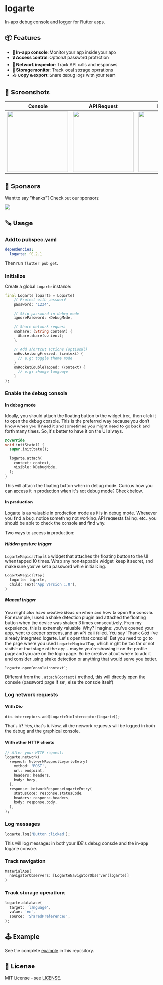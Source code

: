 # logarte

In-app debug console and logger for Flutter apps.

## 📦 Features
- 🚀 **In-app console**: Monitor your app inside your app
- 🔒 **Access control**: Optional password protection
- 📡 **Network inspector**: Track API calls and responses
- 📁 **Storage monitor**: Track local storage operations
- 📤 **Copy & export**: Share debug logs with your team

## 📱 Screenshots

|Console|API Request|Password|
|---|---|---|
|<img width="200" src="https://github.com/kamranbekirovyz/logarte/blob/main/res/s1.png?raw=true"/>|<img width="200" src="https://github.com/kamranbekirovyz/logarte/blob/main/res/s2.png?raw=true"/>|<img width="200" src="https://github.com/kamranbekirovyz/logarte/blob/main/res/s3.png?raw=true"/>

## 🩵 Sponsors

Want to say "thanks"? Check out our sponsors:

<a href="https://userorient.com" target="_blank">
	<img src="https://www.userorient.com/assets/extras/sponsor.png">
</a>

## 🪚 Usage

### Add to pubspec.yaml

```yaml
dependencies:
  logarte: ^0.2.1
```

Then run `flutter pub get`.

### Initialize

Create a global `Logarte` instance:

```dart
final Logarte logarte = Logarte(
    // Protect with password
    password: '1234',
    
    // Skip password in debug mode
    ignorePassword: kDebugMode,

    // Share network request
    onShare: (String content) {
      Share.share(content);
    },

    // Add shortcut actions (optional)
    onRocketLongPressed: (context) {
      // e.g: toggle theme mode
    }
    onRocketDoubleTapped: (context) {
      // e.g: change language
    }
);
```

### Enable the debug console

#### In debug mode

Ideally, you should attach the floating button to the widget tree, then click it to open the debug console. This is the preferred way because you don't know when you'll need it and sometimes you might need to go back and forth many times. So, it's better to have it on the UI always.

```dart
@override
void initState() {
  super.initState();
  
  logarte.attach(
    context: context,
    visible: kDebugMode,
  );
}
```

This will attach the floating button when in debug mode. Curious how you can access it in production when it's not debug mode? Check below.

#### In production

Logarte is as valuable in production mode as it is in debug mode. Whenever you find a bug, notice something not working, API requests failing, etc., you should be able to check the console and find why.

Two ways to access in production:

##### Hidden gesture trigger

`LogarteMagicalTap` is a widget that attaches the floating button to the UI when tapped 10 times. Wrap any non-tappable widget, keep it secret, and make sure you've set a password while initializing.

```dart
LogarteMagicalTap(
  logarte: logarte,
  child: Text('App Version 1.0'),
)
```

##### Manual trigger

You might also have creative ideas on when and how to open the console. For example, I used a shake detection plugin and attached the floating button when the device was shaken 3 times consecutively. From my experience, this is extremely valuable. Why? Imagine: you've opened your app, went to deeper screens, and an API call failed. You say 'Thank God I've already integrated logarte. Let's open that console!' But you need to go to the page where you used `LogarteMagicalTap`, which might be too far or not visible at that stage of the app - maybe you're showing it on the profile page and you are on the login page. So be creative about where to add it and consider using shake detection or anything that would serve you better.

```dart
logarte.openConsole(context);
```

Different from the `.attach(context)` method, this will directly open the console (password page if set, else the console itself).

### Log network requests

#### With Dio

```dart
dio.interceptors.add(LogarteDioInterceptor(logarte));
```

That's it? Yes, that's it. Now, all the network requests will be logged in both the debug and the graphical console.

#### With other HTTP clients


```dart
// After your HTTP request:
logarte.network(
  request: NetworkRequestLogarteEntry(
    method: 'POST',
    url: endpoint,
    headers: headers,
    body: body,
  ),
  response: NetworkResponseLogarteEntry(
    statusCode: response.statusCode,
    headers: response.headers,
    body: response.body,
  ),
);
```

### Log messages

```dart
logarte.log('Button clicked');
```

This will log messages in both your IDE's debug console and the in-app logarte console.

### Track navigation

```dart
MaterialApp(
  navigatorObservers: [LogarteNavigatorObserver(logarte)],
)
```

### Track storage operations

```dart
logarte.database(
  target: 'language',
  value: 'en',
  source: 'SharedPreferences',
);
```

## 🕹️ Example

See the complete [example](https://github.com/kamranbekirovyz/logarte/blob/main/example/lib/main.dart) in this repository.

## 📄 License
MIT License - see [LICENSE](https://github.com/kamranbekirovyz/logarte/blob/main/LICENSE).
